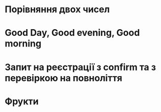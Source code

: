 # Порівняння двох чисел
# Good Day, Good evening, Good morning
# Запит на реєстрації з confirm та з перевіркою на повноліття
# Фрукти
